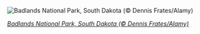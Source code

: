 
![Badlands National Park, South Dakota (© Dennis Frates/Alamy)](https://cn.bing.com//th?id=OHR.LakotaBadlands_EN-US4467743045_1920x1080.jpg&rf=LaDigue_1920x1080.jpg&pid=hp)

*[Badlands National Park, South Dakota (© Dennis Frates/Alamy)](https://www.bing.com/search?q=badlands+national+park&form=hpcapt&filters=HpDate%3a%2220201110_0800%22)*
